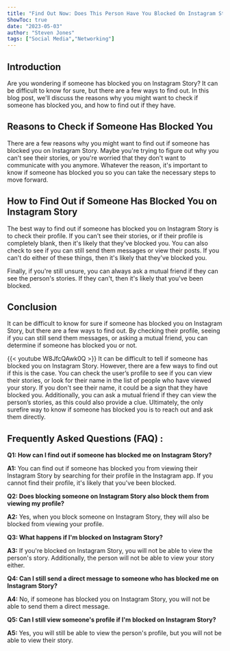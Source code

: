 ```yaml
---
title: "Find Out Now: Does This Person Have You Blocked On Instagram Story?"
ShowToc: true 
date: "2023-05-03"
author: "Steven Jones" 
tags: ["Social Media","Networking"]
---
```

## Introduction
Are you wondering if someone has blocked you on Instagram Story? It can be difficult to know for sure, but there are a few ways to find out. In this blog post, we'll discuss the reasons why you might want to check if someone has blocked you, and how to find out if they have. 

## Reasons to Check if Someone Has Blocked You
There are a few reasons why you might want to find out if someone has blocked you on Instagram Story. Maybe you're trying to figure out why you can't see their stories, or you're worried that they don't want to communicate with you anymore. Whatever the reason, it's important to know if someone has blocked you so you can take the necessary steps to move forward. 

## How to Find Out if Someone Has Blocked You on Instagram Story
The best way to find out if someone has blocked you on Instagram Story is to check their profile. If you can't see their stories, or if their profile is completely blank, then it's likely that they've blocked you. You can also check to see if you can still send them messages or view their posts. If you can't do either of these things, then it's likely that they've blocked you. 

Finally, if you're still unsure, you can always ask a mutual friend if they can see the person's stories. If they can't, then it's likely that you've been blocked. 

## Conclusion
It can be difficult to know for sure if someone has blocked you on Instagram Story, but there are a few ways to find out. By checking their profile, seeing if you can still send them messages, or asking a mutual friend, you can determine if someone has blocked you or not.

{{< youtube W8JfcQAwk0Q >}} 
It can be difficult to tell if someone has blocked you on Instagram Story. However, there are a few ways to find out if this is the case. You can check the user’s profile to see if you can view their stories, or look for their name in the list of people who have viewed your story. If you don't see their name, it could be a sign that they have blocked you. Additionally, you can ask a mutual friend if they can view the person’s stories, as this could also provide a clue. Ultimately, the only surefire way to know if someone has blocked you is to reach out and ask them directly.

## Frequently Asked Questions (FAQ) :
**Q1: How can I find out if someone has blocked me on Instagram Story?**

**A1:** You can find out if someone has blocked you from viewing their Instagram Story by searching for their profile in the Instagram app. If you cannot find their profile, it's likely that you've been blocked.

**Q2: Does blocking someone on Instagram Story also block them from viewing my profile?**

**A2:** Yes, when you block someone on Instagram Story, they will also be blocked from viewing your profile.

**Q3: What happens if I'm blocked on Instagram Story?**

**A3:** If you're blocked on Instagram Story, you will not be able to view the person's story. Additionally, the person will not be able to view your story either.

**Q4: Can I still send a direct message to someone who has blocked me on Instagram Story?**

**A4:** No, if someone has blocked you on Instagram Story, you will not be able to send them a direct message.

**Q5: Can I still view someone's profile if I'm blocked on Instagram Story?**

**A5:** Yes, you will still be able to view the person's profile, but you will not be able to view their story.



